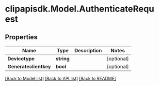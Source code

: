 # clipapisdk.Model.AuthenticateRequest

## Properties

Name | Type | Description | Notes
------------ | ------------- | ------------- | -------------
**Devicetype** | **string** |  | [optional] 
**Generateclientkey** | **bool** |  | [optional] 

[[Back to Model list]](../README.md#documentation-for-models) [[Back to API list]](../README.md#documentation-for-api-endpoints) [[Back to README]](../README.md)

